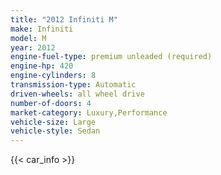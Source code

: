 ```yaml
---
title: "2012 Infiniti M"
make: Infiniti
model: M
year: 2012
engine-fuel-type: premium unleaded (required)
engine-hp: 420
engine-cylinders: 8
transmission-type: Automatic
driven-wheels: all wheel drive
number-of-doors: 4
market-category: Luxury,Performance
vehicle-size: Large
vehicle-style: Sedan
---
```


{{< car_info >}}

